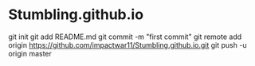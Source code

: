 # Stumbling.github.io
git init
git add README.md
git commit -m "first commit"
git remote add origin https://github.com/impactwar11/Stumbling.github.io.git
git push -u origin master
